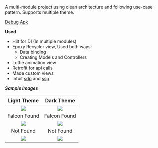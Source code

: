 A multi-module project using clean architecture and following use-case pattern.
Supports multiple theme.


[Debug Apk](apk/Finding-Falcon-debug.apk)


**Used**
  * Hilt for DI (In multiple modules)
  * Epoxy Recycler view, Used both ways:  
     * Data binding
     * Creating Models and Controllers
  * Lottie animation view
  * Retrofit for api calls
  * Made custom views 
  * Intuit [sdp](https://github.com/intuit/sdp) and [ssp](https://github.com/intuit/ssp)


***Sample Images***

|                                               **Light Theme**                                               |                                               **Dark Theme**                                                |
|:-----------------------------------------------------------------------------------------------------------:|:-----------------------------------------------------------------------------------------------------------:|
| ![](https://github.com/userKamalNayan/Finding-Falcone/assets/70440124/d6651672-6a12-4f81-8d54-feb84ab79371) | ![](https://github.com/userKamalNayan/Finding-Falcone/assets/70440124/83df1834-8c3e-4875-a190-516850a29506) |
|                                                Falcon Found                                                 |                                                Falcon Found                                                 |
| ![](https://github.com/userKamalNayan/Finding-Falcone/assets/70440124/5e0a0e68-a678-4cdf-ad69-d01289923c24) | ![](https://github.com/userKamalNayan/Finding-Falcone/assets/70440124/d86064dd-40b4-4b21-b75a-b77cb2cae551) |
|                                                  Not Found                                                  |                                                  Not Found                                                  |
| ![](https://github.com/userKamalNayan/Finding-Falcone/assets/70440124/a3e02741-a93b-4413-91c1-e4ca3d097621) | ![](https://github.com/userKamalNayan/Finding-Falcone/assets/70440124/b383d09f-4a8e-4041-8a4b-20f191368456) |
